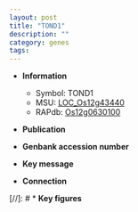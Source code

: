 ```yaml
---
layout: post
title: "TOND1"
description: ""
category: genes
tags: 
---
```


* **Information**  
    + Symbol: TOND1  
    + MSU: [LOC_Os12g43440](http://rice.uga.edu/cgi-bin/ORF_infopage.cgi?orf=LOC_Os12g43440)  
    + RAPdb: [Os12g0630100](http://rapdb.dna.affrc.go.jp/viewer/gbrowse_details/irgsp1?name=Os12g0630100)  

* **Publication**  

* **Genbank accession number**  

* **Key message**  

* **Connection**  

[//]: # * **Key figures**  


